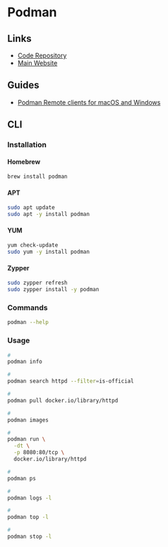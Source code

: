 # Podman

## Links

- [Code Repository](https://github.com/containers/podman)
- [Main Website](https://podman.io)

## Guides

- [Podman Remote clients for macOS and Windows](https://github.com/containers/podman/blob/master/docs/tutorials/mac_win_client.md)

## CLI

### Installation

#### Homebrew

```sh
brew install podman
```

#### APT

```sh
sudo apt update
sudo apt -y install podman
```

#### YUM

```sh
yum check-update
sudo yum -y install podman
```

#### Zypper

```sh
sudo zypper refresh
sudo zypper install -y podman
```

### Commands

```sh
podman --help
```

### Usage

```sh
#
podman info

#
podman search httpd --filter=is-official

#
podman pull docker.io/library/httpd

#
podman images

#
podman run \
  -dt \
  -p 8080:80/tcp \
  docker.io/library/httpd

#
podman ps

#
podman logs -l

#
podman top -l

#
podman stop -l
```

<!--
#
podman login registry.redhat.io
-->

<!-- ### Issues

#### TBD

```log
Error: cannot connect to the Podman socket, please verify that Podman REST API service is running: Get "http://d/v3.2.0/libpod/_ping": dial unix ///var/folders/nf/0gjkdqf53q9fpdy0xdy24m800000gn/T/podman-run--1/podman/podman.sock: connect: no such file or directory
``` -->

